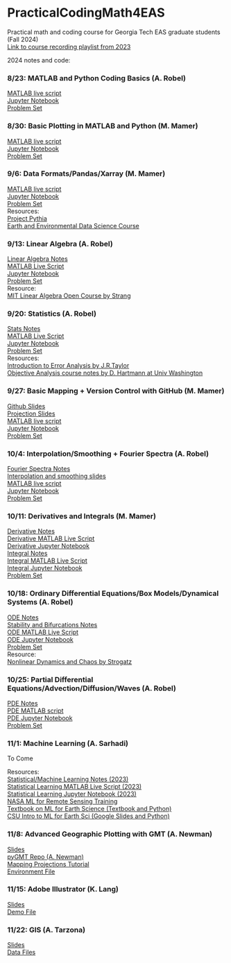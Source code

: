 # PracticalCodingMath4EAS
Practical math and coding course for Georgia Tech EAS graduate students (Fall 2024)  
[Link to course recording playlist from 2023](https://mediaspace.gatech.edu/playlist/dedicated/1_ilv7c4yi/)  

2024 notes and code:

### 8/23: MATLAB and Python Coding Basics (A. Robel)
[MATLAB live script](https://github.com/aarobel/PracticalCodingMath4EAS/blob/main24/Demos/MATLAB_basics.mlx)  
[Jupyter Notebook](https://github.com/aarobel/PracticalCodingMath4EAS/blob/main24/Demos/Python_basics.ipynb)  
[Problem Set](https://github.com/aarobel/PracticalCodingMath4EAS/blob/main24/PS/CodingBasics_PS.pdf)

### 8/30: Basic Plotting in MATLAB and Python (M. Mamer)
[MATLAB live script](https://github.com/aarobel/PracticalCodingMath4EAS/blob/main24/Demos/MATLAB_plotting.mlx)  
[Jupyter Notebook](https://github.com/aarobel/PracticalCodingMath4EAS/blob/main24/Demos/Python_plotting.ipynb)  
[Problem Set](https://github.com/aarobel/PracticalCodingMath4EAS/blob/main24/PS/PlottingBasics_PS.pdf)

### 9/6: Data Formats/Pandas/Xarray (M. Mamer)
[MATLAB live script](https://github.com/aarobel/PracticalCodingMath4EAS/blob/main24/Demos/FileFormats.mlx)  
[Jupyter Notebook](https://github.com/aarobel/PracticalCodingMath4EAS/blob/main24/Demos/FileFormats_xarray_pandas.ipynb)  
[Problem Set](https://github.com/aarobel/PracticalCodingMath4EAS/blob/main24/PS/FileFormats_PS.pdf)  
Resources:  
[Project Pythia](https://foundations.projectpythia.org/landing-page.html)   
[Earth and Environmental Data Science Course](https://earth-env-data-science.github.io/intro.html)

### 9/13: Linear Algebra (A. Robel)
[Linear Algebra Notes](https://github.com/aarobel/PracticalCodingMath4EAS/blob/main24/Notes/LinearAlgebra_NoteForm.pdf)  
[MATLAB Live Script](https://github.com/aarobel/PracticalCodingMath4EAS/blob/main24/Demos/LinearAlgebra_MATLAB.mlx)  
[Jupyter Notebook](https://github.com/aarobel/PracticalCodingMath4EAS/blob/main24/Demos/LinearAlgebra_Python.ipynb)  
[Problem Set](https://github.com/aarobel/PracticalCodingMath4EAS/blob/main24/PS/LinearAlgebra_PS.pdf)  
Resource:  
[MIT Linear Algebra Open Course by Strang](https://ocw.mit.edu/courses/mathematics/18-06-linear-algebra-spring-2010/)  

### 9/20: Statistics (A. Robel)
[Stats Notes](https://github.com/aarobel/PracticalCodingMath4EAS/blob/main24/Notes/Stats_NoteForm.pdf)  
[MATLAB Live Script](https://github.com/aarobel/PracticalCodingMath4EAS/blob/main24/Demos/Stats_MATLAB.mlx)  
[Jupyter Notebook](https://github.com/aarobel/PracticalCodingMath4EAS/blob/main24/Demos/Stats_Python.ipynb)  
[Problem Set](https://github.com/aarobel/PracticalCodingMath4EAS/blob/main24/PS/Stats_PS.pdf)  
Resources:  
[Introduction to Error Analysis by J.R.Taylor](https://ia801307.us.archive.org/14/items/TaylorJ.R.IntroductionToErrorAnalysis2ed/Taylor%20J.R.%20Introduction%20to%20error%20analysis%202ed_text.pdf)  
[Objective Analysis course notes by D. Hartmann at Univ Washington](https://atmos.uw.edu/~dennis/552_Notes_ftp.html)  

### 9/27: Basic Mapping + Version Control with GitHub (M. Mamer)
[Github Slides](https://github.com/aarobel/PracticalCodingMath4EAS/blob/main24/Notes/GitHubIntro.pdf)  
[Projection Slides](https://github.com/aarobel/PracticalCodingMath4EAS/blob/main24/Notes/Class7_Coordinates-Taka2021-AndyUpdate2022.pptx)  
[MATLAB live script](https://github.com/aarobel/PracticalCodingMath4EAS/blob/main24/Demos/BasicMapping.mlx)  
[Jupyter Notebook](https://github.com/aarobel/PracticalCodingMath4EAS/blob/main24/Demos/BasicMappingCartopy.ipynb)  
[Problem Set](https://github.com/aarobel/PracticalCodingMath4EAS/blob/main24/PS/Mapping_PS.pdf)  

### 10/4: Interpolation/Smoothing + Fourier Spectra (A. Robel)
[Fourier Spectra Notes](https://github.com/aarobel/PracticalCodingMath4EAS/blob/main24/Notes/Fourier_NoteForm.pdf)  
[Interpolation and smoothing slides](https://github.com/aarobel/PracticalCodingMath4EAS/blob/main24/Notes/InterpSmooth_NoteForm.pdf)  
[MATLAB live script](https://github.com/aarobel/PracticalCodingMath4EAS/blob/main24/Demos/InterpSmoothFourier_MATLAB.mlx)  
[Jupyter Notebook](https://github.com/aarobel/PracticalCodingMath4EAS/blob/main24/Demos/InterpSmoothFourier_Python.ipynb)  
[Problem Set](https://github.com/aarobel/PracticalCodingMath4EAS/blob/main24/PS/InterpSmoothFourier_PS.pdf)  

### 10/11: Derivatives and Integrals (M. Mamer)
[Derivative Notes](https://github.com/aarobel/PracticalCodingMath4EAS/blob/main24/Notes/Derivative%20review.pdf)  
[Derivative MATLAB Live Script](https://github.com/aarobel/PracticalCodingMath4EAS/blob/main24/Demos/Derivative_MATLAB.mlx)  
[Derivative Jupyter Notebook](https://github.com/aarobel/PracticalCodingMath4EAS/blob/main24/Demos/Derivative_notebook.ipynb)  
[Integral Notes](https://github.com/aarobel/PracticalCodingMath4EAS/blob/main24/Notes/Numerical%20Integration.pdf)  
[Integral MATLAB Live Script](https://github.com/aarobel/PracticalCodingMath4EAS/blob/main24/Demos/Integral_MATLAB.mlx)  
[Integral Jupyter Notebook](https://github.com/aarobel/PracticalCodingMath4EAS/blob/main24/Demos/Integral_notebook.ipynb)  
[Problem Set](https://github.com/aarobel/PracticalCodingMath4EAS/blob/main24/PS/DerivativesIntegrals_PS.pdf)  

### 10/18: Ordinary Differential Equations/Box Models/Dynamical Systems (A. Robel)
[ODE Notes](https://github.com/aarobel/PracticalCodingMath4EAS/blob/main24/Notes/ODE%20Review.pdf)  
[Stability and Bifurcations Notes](https://github.com/aarobel/PracticalCodingMath4EAS/blob/main24/Notes/StabilityBifurcations.pdf)  
[ODE MATLAB Live Script](https://github.com/aarobel/PracticalCodingMath4EAS/blob/main24/Demos/ODE_MATLAB.mlx)  
[ODE Jupyter Notebook](https://github.com/aarobel/PracticalCodingMath4EAS/blob/main24/Demos/ODE_notebook.ipynb)  
[Problem Set](XX)  
Resource:  
[Nonlinear Dynamics and Chaos by Strogatz](https://www.biodyn.ro/course/literatura/Nonlinear_Dynamics_and_Chaos_2018_Steven_H._Strogatz.pdf)  

### 10/25: Partial Differential Equations/Advection/Diffusion/Waves (A. Robel)
[PDE Notes](https://github.com/aarobel/PracticalCodingMath4EAS/blob/main24/Notes/PDE%20Review.pdf)  
[PDE MATLAB script](https://github.com/aarobel/PracticalCodingMath4EAS/blob/main24/Demos/PDE_MATLAB_deas.m)  
[PDE Jupyter Notebook](https://github.com/aarobel/PracticalCodingMath4EAS/blob/main24/Demos/PDE_notebook.ipynb)  
[Problem Set](XX)  

### 11/1: Machine Learning (A. Sarhadi)
To Come  

Resources:  
[Statistical/Machine Learning Notes (2023)](/Notes/StatisticalLearningNotes_231020.pdf)  
[Statistical Learning MATLAB Live Script (2023)](/Demos/StatisticalLearningDemo_Rainfall_231020.mlx)  
[Statistical Learning Jupyter Notebook (2023)](/Demos/StatisticalLearningDemo_Rainfall_231020.ipynb)   
[NASA ML for Remote Sensing Training](https://appliedsciences.nasa.gov/get-involved/training/english/arset-fundamentals-machine-learning-earth-science)  
[Textbook on ML for Earth Science (Textbook and Python)](https://link.springer.com/book/10.1007/978-3-031-35114-3)  
[CSU Intro to ML for Earth Sci (Google Slides and Python)](https://github.com/eabarnes1010/ml_tutorial_csu)  

### 11/8: Advanced Geographic Plotting with GMT (A. Newman)
[Slides](https://github.com/aarobel/PracticalCodingMath4EAS/blob/main/Class7_Coordinates-Taka2021-AndyUpdate2022.pptx)  
[pyGMT Repo (A. Newman)](https://github.com/avnewman/pyGMT-Tutorial)  
[Mapping Projections Tutorial](https://github.com/avnewman/pyGMT-Tutorial/blob/main/Mapping_projections.ipynb)  
[Environment File](https://github.com/aarobel/PracticalCodingMath4EAS/blob/main/pygmt_environment.yml)  

### 11/15: Adobe Illustrator (K. Lang)
[Slides](https://github.com/aarobel/PracticalCodingMath4EAS/blob/main24/Notes/20220907_adobe_illustrator.pdf)  
[Demo File](https://github.com/aarobel/PracticalCodingMath4EAS/blob/main/lang_2020_figure_2.ai)

### 11/22: GIS (A. Tarzona)  
[Slides](https://github.com/aarobel/PracticalCodingMath4EAS/blob/main24/Notes/GIS%20Demo_AT_09022022.pdf)  
[Data Files](https://www.dropbox.com/s/wrvflwyl5scskhl/Raw%20Data.zip?dl=0)
